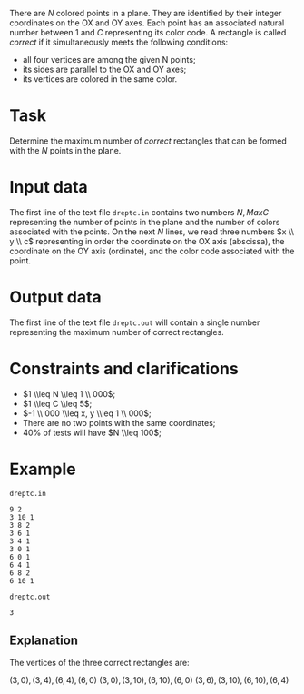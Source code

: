 
There are $N$ colored points in a plane. They are identified by their integer coordinates on the OX and OY axes. Each point has an associated natural number between $1$ and $C$ representing its color code. A rectangle is called *correct* if it simultaneously meets the following conditions:

* all four vertices are among the given N points;
* its sides are parallel to the OX and OY axes;
* its vertices are colored in the same color.

# Task

Determine the maximum number of *correct* rectangles that can be formed with the $N$ points in the plane.

# Input data

The first line of the text file `dreptc.in` contains two numbers $N, MaxC$ representing the number of points in the plane and the number of colors associated with the points. On the next $N$ lines, we read three numbers $x \\ y \\ c$ representing in order the coordinate on the OX axis (abscissa), the coordinate on the OY axis (ordinate), and the color code associated with the point.

# Output data

The first line of the text file `dreptc.out` will contain a single number representing the maximum number of correct rectangles.

# Constraints and clarifications

* $1 \\leq N \\leq 1 \\ 000$;
* $1 \\leq C \\leq 5$;
* $-1 \\ 000 \\leq x, y \\leq 1 \\ 000$;
* There are no two points with the same coordinates;
* $40$% of tests will have $N \\leq 100$;

# Example

`dreptc.in`
```
9 2
3 10 1
3 8 2
3 6 1
3 4 1
3 0 1
6 0 1
6 4 1
6 8 2
6 10 1
```

`dreptc.out`
```
3
```

## Explanation

The vertices of the three correct rectangles are:

$(3, 0), (3, 4), (6, 4), (6, 0)$
$(3, 0), (3,10), (6,10), (6, 0)$
$(3, 6), (3,10), (6,10), (6, 4)$
